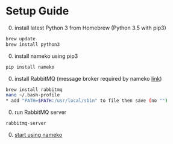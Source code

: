 Setup Guide
===========

0. install latest Python 3 from Homebrew (Python 3.5 with pip3)
```bash
brew update
brew install python3
```
0. install nameko using pip3
```bash
pip install nameko
```
0. install RabbitMQ (message broker required by nameko [link](https://nameko.readthedocs.io/en/stable/installation.html#install-with-pip))
```bash
brew install rabbitmq
nano ~/.bash-profile
* add "PATH=$PATH:/usr/local/sbin" to file then save (no "")
```
0. run RabbitMQ server
```bash
rabbitmq-server
```
0. [start using nameko](https://nameko.readthedocs.io/en/stable/index.html)
